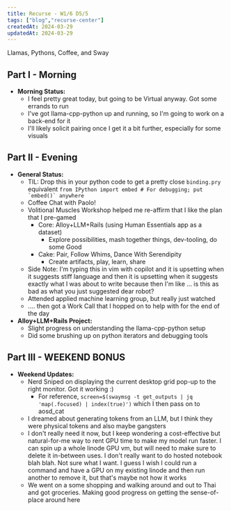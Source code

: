 ```yaml
---
title: Recurse - W1/6 D5/5
tags: ["blog","recurse-center"]
createdAt: 2024-03-29
updatedAt: 2024-03-29
---
```


Llamas, Pythons, Coffee, and Sway

## Part I - Morning

* **Morning Status:**
  * I feel pretty great today, but going to be Virtual anyway. Got some errands to run
  * I've got llama-cpp-python up and running, so I'm going to work on a back-end for it
  * I'll likely solicit pairing once I get it a bit further, especially for some visuals

## Part II - Evening

* **General Status:**
  * TIL: Drop this in your python code to get a pretty close `binding.pry` equivalent ```from IPython import embed # For debugging; put `embed()` anywhere```
  * Coffee Chat with Paolo!
  * Volitional Muscles Workshop helped me re-affirm that I like the plan that I pre-gamed
    * Core: Alloy+LLM+Rails (using Human Essentials app as a dataset)
      * Explore possibilities, mash together things, dev-tooling, do some Good
    * Cake: Pair, Follow Whims, Dance With Serendipity
      * Create artifacts, play, learn, share
  * Side Note: I'm typing this in vim with copilot and it is upsetting when it suggests stiff language and then it is upsetting when it suggests exactly what I was about to write because then I'm like ... is this as bad as what you just suggested dear robot?
  * Attended applied machine learning group, but really just watched
  * .... then got a Work Call that I hopped on to help with for the end of the day
* **Alloy+LLM+Rails Project:**
  * Slight progress on understanding the llama-cpp-python setup
  * Did some brushing up on python iterators and debugging tools

## Part III - WEEKEND BONUS

* **Weekend Updates:**
  * Nerd Sniped on displaying the current desktop grid pop-up to the right monitor. Got it working :)
    * For reference, `screen=$(swaymsg -t get_outputs | jq 'map(.focused) | index(true)')` which I then pass on to aosd_cat
  * I dreamed about generating tokens from an LLM, but I think they were physical tokens and also maybe gangsters
  * I don't really need it now, but I keep wondering a cost-effective but natural-for-me way to rent GPU time to make my model run faster. I can spin up a whole linode GPU vm, but will need to make sure to delete it in-between uses. I don't really want to do hosted notebook blah blah. Not sure what I want. I guess I wish I could run a command and have a GPU on my existing linode and then run another to remove it, but that's maybe not how it works
  * We went on a some shopping and walking around and out to Thai and got groceries. Making good progress on getting the sense-of-place around here
